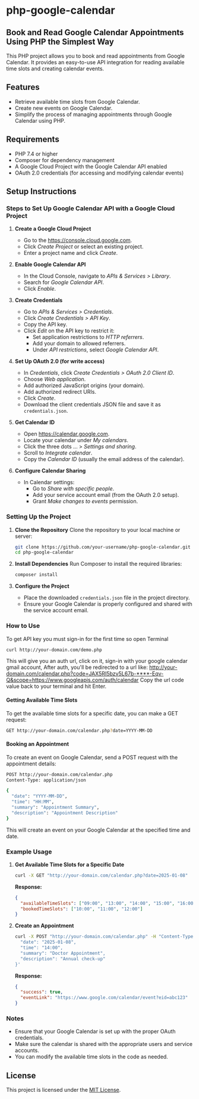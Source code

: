# php-google-calendar

## Book and Read Google Calendar Appointments Using PHP the Simplest Way

This PHP project allows you to book and read appointments from Google Calendar. It provides an easy-to-use API integration for reading available time slots and creating calendar events.

## Features
- Retrieve available time slots from Google Calendar.
- Create new events on Google Calendar.
- Simplify the process of managing appointments through Google Calendar using PHP.

## Requirements
- PHP 7.4 or higher
- Composer for dependency management
- A Google Cloud Project with the Google Calendar API enabled
- OAuth 2.0 credentials (for accessing and modifying calendar events)

## Setup Instructions

### Steps to Set Up Google Calendar API with a Google Cloud Project

1. **Create a Google Cloud Project**
   - Go to the https://console.cloud.google.com.
   - Click *Create Project* or select an existing project.
   - Enter a project name and click *Create*.

2. **Enable Google Calendar API**
   - In the Cloud Console, navigate to *APIs & Services > Library*.
   - Search for *Google Calendar API*.
   - Click *Enable*.

3. **Create Credentials**
   - Go to *APIs & Services > Credentials*.
   - Click *Create Credentials > API Key*.
   - Copy the API key.
   - Click *Edit* on the API key to restrict it:
     - Set application restrictions to *HTTP referrers*.
     - Add your domain to allowed referrers.
     - Under *API restrictions*, select *Google Calendar API*.

4. **Set Up OAuth 2.0 (for write access)**
   - In *Credentials*, click *Create Credentials > OAuth 2.0 Client ID*.
   - Choose *Web application*.
   - Add authorized JavaScript origins (your domain).
   - Add authorized redirect URIs.
   - Click *Create*.
   - Download the client credentials JSON file and save it as `credentials.json`.

5. **Get Calendar ID**
   - Open https://calendar.google.com.
   - Locate your calendar under *My calendars*.
   - Click the three dots ... > *Settings and sharing*.
   - Scroll to *Integrate calendar*.
   - Copy the *Calendar ID* (usually the email address of the calendar).

6. **Configure Calendar Sharing**
   - In Calendar settings:
     - Go to *Share with specific people*.
     - Add your service account email (from the OAuth 2.0 setup).
     - Grant *Make changes to events* permission.

### Setting Up the Project

1. **Clone the Repository**
   Clone the repository to your local machine or server:

   ```bash
   git clone https://github.com/your-username/php-google-calendar.git
   cd php-google-calendar
   ```

2. **Install Dependencies**
   Run Composer to install the required libraries:

   ```bash
   composer install
   ```

3. **Configure the Project**
   - Place the downloaded `credentials.json` file in the project directory.
   - Ensure your Google Calendar is properly configured and shared with the service account email.

### How to Use
To get API key you must sign-in for the first time so open Terminal
```bash
curl http://your-domain.com/demo.php
```
This will give you an auth url, click on it, sign-in with your google calendar gmail account,  After auth, you'll be redirected to a url like: http://your-domain.com/calendar.php?code=JAX5RI5bzv5L67b-****-Eqv-Q&scope=https://www.googleapis.com/auth/calendar
Copy the url code value back to your terminal and hit Enter.


#### Getting Available Time Slots

To get the available time slots for a specific date, you can make a GET request:

```bash
GET http://your-domain.com/calendar.php?date=YYYY-MM-DD
```

#### Booking an Appointment

To create an event on Google Calendar, send a POST request with the appointment details:

```bash
POST http://your-domain.com/calendar.php
Content-Type: application/json

{
  "date": "YYYY-MM-DD",
  "time": "HH:MM",
  "summary": "Appointment Summary",
  "description": "Appointment Description"
}
```

This will create an event on your Google Calendar at the specified time and date.

### Example Usage

1. **Get Available Time Slots for a Specific Date**

   ```bash
   curl -X GET "http://your-domain.com/calendar.php?date=2025-01-08"
   ```

   **Response:**

   ```json
   {
     "availableTimeSlots": ["09:00", "13:00", "14:00", "15:00", "16:00"],
     "bookedTimeSlots": ["10:00", "11:00", "12:00"]
   }
   ```

2. **Create an Appointment**

   ```bash
   curl -X POST "http://your-domain.com/calendar.php" -H "Content-Type: application/json" -d '{
     "date": "2025-01-08",
     "time": "14:00",
     "summary": "Doctor Appointment",
     "description": "Annual check-up"
   }'
   ```

   **Response:**

   ```json
   {
     "success": true,
     "eventLink": "https://www.google.com/calendar/event?eid=abc123"
   }
   ```

### Notes
- Ensure that your Google Calendar is set up with the proper OAuth credentials.
- Make sure the calendar is shared with the appropriate users and service accounts.
- You can modify the available time slots in the code as needed.


## License

This project is licensed under the [MIT License](https://opensource.org/licenses/MIT).
